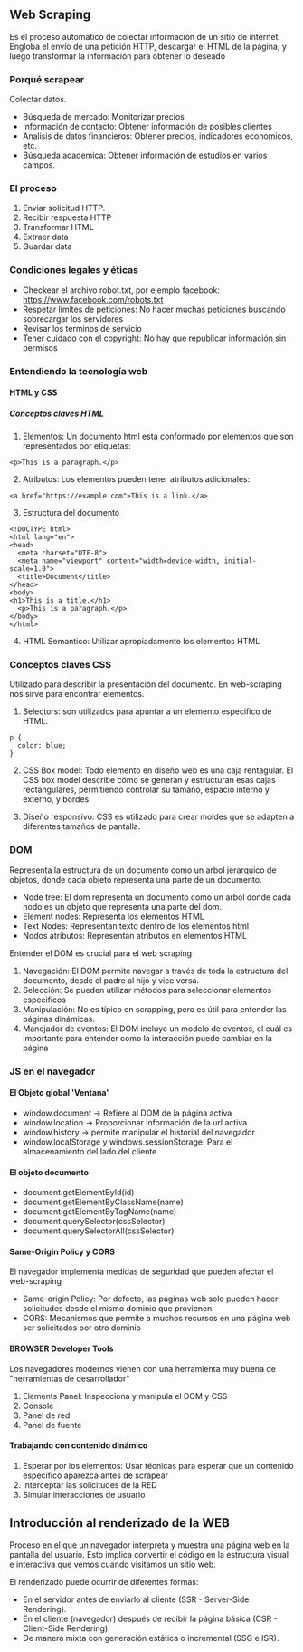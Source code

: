 ## Web Scraping

Es el proceso automatico de colectar información de un sitio de internet. Engloba el envío de una petición HTTP, descargar el HTML de la página, y luego transformar la información para obtener lo deseado

### Porqué scrapear

Colectar datos.

- Búsqueda de mercado: Monitorizar precios
- Información de contacto: Obtener información de posibles clientes
- Analisis de datos financieros: Obtener precios, indicadores economicos, etc.
- Búsqueda academica: Obtener información de estudios en varios campos.

### El proceso

1. Enviar solicitud HTTP.
2. Recibir respuesta HTTP
3. Transformar HTML
4. Extraer data
5. Guardar data

### Condiciones legales y éticas

- Checkear el archivo robot.txt, por ejemplo facebook: https://www.facebook.com/robots.txt
- Respetar limites de peticiones: No hacer muchas peticiones buscando sobrecargar los servidores
- Revisar los terminos de servicio
- Tener cuidado con el copyright: No hay que republicar información sin permisos

### Entendiendo la tecnología web

#### HTML y CSS

##### Conceptos claves HTML

1. Elementos: Un documento html esta conformado por elementos que son representados por etiquetas:

```
<p>This is a paragraph.</p>
```

2. Atributos: Los elementos pueden tener atributos adicionales:

```
<a href="https://example.com">This is a link.</a>
```

3. Estructura del documento

```
<!DOCTYPE html>
<html lang="en">
<head>
  <meta charset="UTF-8">
  <meta name="viewport" content="width=device-width, initial-scale=1.0">
  <title>Document</title>
</head>
<body>
<h1>This is a title.</h1>
  <p>This is a paragraph.</p>
</body>
</html>
```

4. HTML Semantico: Utilizar apropiadamente los elementos HTML

### Conceptos claves CSS

Utilizado para describir la presentación del documento. En web-scraping nos sirve para encontrar elementos.

1. Selectors: son utilizados para apuntar a un elemento especifico de HTML.

```
p {
  color: blue;
}

```

2. CSS Box model: Todo elemento en diseño web es una caja rentagular. El CSS box model describe cómo se generan y estructuran esas cajas rectangulares, permitiendo controlar su tamaño, espacio interno y externo, y bordes.

3. Diseño responsivo: CSS es utilizado para crear moldes que se adapten a diferentes tamaños de pantalla.

### DOM

Representa la estructura de un documento como un arbol jerarquico de objetos, donde cada objeto representa una parte de un documento.

- Node tree: El dom representa un documento como un arbol donde cada nodo es un objeto que representa una parte del dom.
- Element nodes: Representa los elementos HTML
- Text Nodes: Representan texto dentro de los elementos html
- Nodos atributos: Representan atributos en elementos HTML

Entender el DOM es crucial para el web scraping

1. Navegación: El DOM permite navegar a través de toda la estructura del documento, desde el padre al hijo y vice versa.
2. Selección: Se pueden utilizar métodos para seleccionar elementos especificos
3. Manipulación: No es típico en scrapping, pero es útil para entender las páginas dinámicas.
4. Manejador de eventos: El DOM incluye un modelo de eventos, el cuál es importante para entender como la interacción puede cambiar en la página

### JS en el navegador

#### El Objeto global 'Ventana'

- window.document -> Refiere al DOM de la página activa
- window.location -> Proporcionar información de la url activa
- window.history -> permite manipular el historial del navegador
- window.localStorage y windows.sessionStorage: Para el almacenamiento del lado del cliente

#### El objeto documento

- document.getElementById(id)
- document.getElementByClassName(name)
- document.getElementByTagName(name)
- document.querySelector(cssSelector)
- document.querySelectorAll(cssSelector)

#### Same-Origin Policy y CORS

El navegador implementa medidas de seguridad que pueden afectar el web-scraping

- Same-origin Policy: Por defecto, las páginas web solo pueden hacer solicitudes desde el mismo dominio que provienen
- CORS: Mecanismos que permite a muchos recursos en una página web ser solicitados por otro dominio

#### BROWSER Developer Tools

Los navegadores modernos vienen con una herramienta muy buena de "herramientas de desarrollador"

1. Elements Panel: Inspecciona y manipula el DOM y CSS
2. Console
3. Panel de red
4. Panel de fuente

#### Trabajando con contenido dinámico

1. Esperar por los elementos: Usar técnicas para esperar que un contenido especifico aparezca antes de scrapear
2. Interceptar las solicitudes de la RED
3. Simular interacciones de usuario

## Introducción al renderizado de la WEB

Proceso en el que un navegador interpreta y muestra una página web en la pantalla del usuario. Esto implica convertir el código en la estructura visual e interactiva que vemos cuando visitamos un sitio web.

El renderizado puede ocurrir de diferentes formas:

- En el servidor antes de enviarlo al cliente (SSR - Server-Side Rendering).
- En el cliente (navegador) después de recibir la página básica (CSR - Client-Side Rendering).
- De manera mixta con generación estática o incremental (SSG e ISR).
